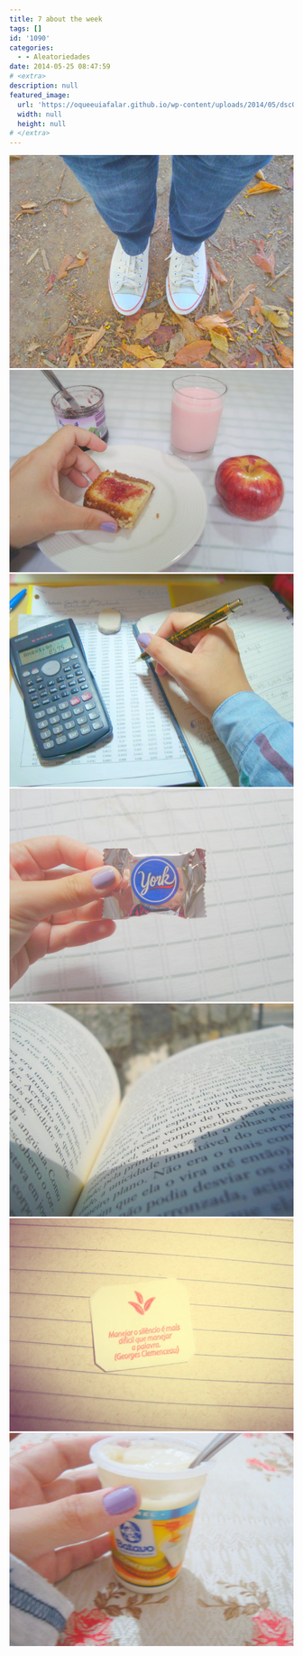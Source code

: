```yaml
---
title: 7 about the week
tags: []
id: '1090'
categories:
  - - Aleatoriedades
date: 2014-05-25 08:47:59
# <extra>
description: null
featured_image: 
  url: 'https://oqueeuiafalar.github.io/wp-content/uploads/2014/05/dsc02833.jpg?w=650'
  width: null
  height: null
# </extra>
---
```


[![Image](/wp-content/uploads/2014/05/dsc02833.jpg?w=650)](/wp-content/uploads/2014/05/dsc02833.jpg) [![Image](/wp-content/uploads/2014/05/dsc02853.jpg?w=650)](/wp-content/uploads/2014/05/dsc02853.jpg) [![Image](/wp-content/uploads/2014/05/dsc02851.jpg?w=650)](/wp-content/uploads/2014/05/dsc02851.jpg) [![Image](/wp-content/uploads/2014/05/dsc02847.jpg?w=650)](/wp-content/uploads/2014/05/dsc02847.jpg) [![Image](/wp-content/uploads/2014/05/dsc02860.jpg?w=650)](/wp-content/uploads/2014/05/dsc02860.jpg) [![Image](/wp-content/uploads/2014/05/dsc028401.jpg?w=650)](/wp-content/uploads/2014/05/dsc028401.jpg) [![Image](/wp-content/uploads/2014/05/dsc02844.jpg?w=650)](/wp-content/uploads/2014/05/dsc02844.jpg)
